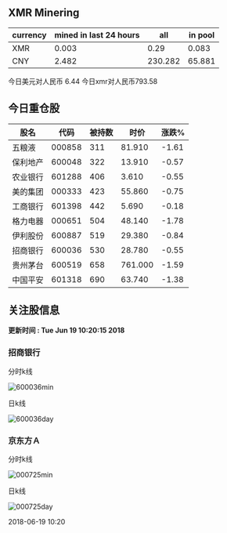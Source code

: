 ## XMR Minering

|currency|mined in last 24 hours|all|in pool|
|---|---|---|---|
|XMR|0.003|0.29|0.083|
|CNY|2.482|230.282|65.881|

今日美元对人民币 6.44	今日xmr对人民币793.58


## 今日重仓股 

|股名|代码|被持数|时价|涨跌%|
|---|---|---|---|---|
|五粮液|000858|311|81.910|-1.61|
|保利地产|600048|322|13.910|-0.57|
|农业银行|601288|406|3.610|-0.55|
|美的集团|000333|423|55.860|-0.75|
|工商银行|601398|442|5.690|-0.18|
|格力电器|000651|504|48.140|-1.78|
|伊利股份|600887|519|29.380|-0.84|
|招商银行|600036|530|28.780|-0.55|
|贵州茅台|600519|658|761.000|-1.59|
|中国平安|601318|690|63.740|-1.38|

## 关注股信息
**更新时间 : Tue Jun 19 10:20:15 2018**
### 招商银行 
分时k线

![600036min](http://image.sinajs.cn/newchart/min/n/sh600036.gif)

日k线

![600036day](http://image.sinajs.cn/newchart/daily/n/sh600036.gif)

### 京东方Ａ 
分时k线

![000725min](http://image.sinajs.cn/newchart/min/n/sz000725.gif)

日k线

![000725day](http://image.sinajs.cn/newchart/daily/n/sz000725.gif)

2018-06-19 10:20